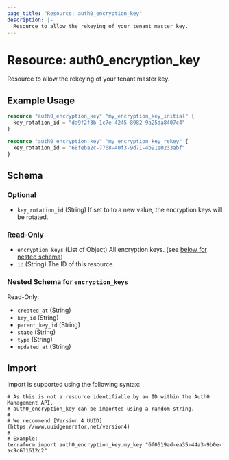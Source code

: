 ```yaml
---
page_title: "Resource: auth0_encryption_key"
description: |-
  Resource to allow the rekeying of your tenant master key.
---
```


# Resource: auth0_encryption_key

Resource to allow the rekeying of your tenant master key.

## Example Usage

```terraform
resource "auth0_encryption_key" "my_encryption_key_initial" {
  key_rotation_id = "da9f2f3b-1c7e-4245-8982-9a25da8407c4"
}

resource "auth0_encryption_key" "my_encryption_key_rekey" {
  key_rotation_id = "68feba2c-7768-40f3-9d71-4b91e0233abf"
}
```

<!-- schema generated by tfplugindocs -->
## Schema

### Optional

- `key_rotation_id` (String) If set to to a new value, the encryption keys will be rotated.

### Read-Only

- `encryption_keys` (List of Object) All encryption keys. (see [below for nested schema](#nestedatt--encryption_keys))
- `id` (String) The ID of this resource.

<a id="nestedatt--encryption_keys"></a>
### Nested Schema for `encryption_keys`

Read-Only:

- `created_at` (String)
- `key_id` (String)
- `parent_key_id` (String)
- `state` (String)
- `type` (String)
- `updated_at` (String)

## Import

Import is supported using the following syntax:

```shell
# As this is not a resource identifiable by an ID within the Auth0 Management API,
# auth0_encryption_key can be imported using a random string.
#
# We recommend [Version 4 UUID](https://www.uuidgenerator.net/version4)
#
# Example:
terraform import auth0_encryption_key.my_key "6f0519ad-ea35-44a3-9b0e-ac9c631612c2"
```
